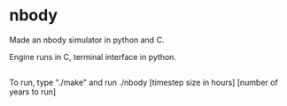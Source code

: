 # nbody
Made an nbody simulator in python and C.

Engine runs in C, terminal interface in python. 



##

To run, type "./make" and run ./nbody [timestep size in hours] [number of years to run]
